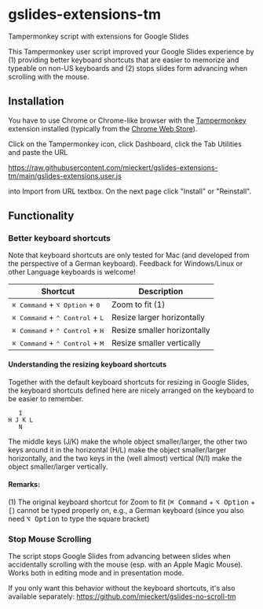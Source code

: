 # gslides-extensions-tm
Tampermonkey script with extensions for Google Slides

This Tampermonkey user script improved your Google Slides experience by (1) providing
better keyboard shortcuts that are easier to memorize and typeable on non-US keyboards
and (2) stops slides form advancing when scrolling with the mouse.

## Installation
You have to use Chrome or Chrome-like browser with the [Tampermonkey](https://www.tampermonkey.net/) 
extension installed (typically from the 
[Chrome Web Store](https://chrome.google.com/webstore/detail/tampermonkey/dhdgffkkebhmkfjojejmpbldmpobfkfo?hl=en)).

Click on the Tampermonkey icon, click Dashboard, click the Tab Utilities and paste the URL

https://raw.githubusercontent.com/mieckert/gslides-extensions-tm/main/gslides-extensions.user.js

into Import from URL textbox. On the next page click "Install" or "Reinstall".

## Functionality

### Better keyboard shortcuts

Note that keyboard shortcuts are only tested for Mac (and developed from the perspective 
of a German keyboard).  Feedback for Windows/Linux or other Language keyboards is welcome!

| Shortcut                                                   | Description                                                                                                                  |
| ---------------------------------------------------------- | --------------------------- |
| <kbd>⌘ Command</kbd> + <kbd>⌥ Option</kbd> + <kbd>0</kbd>  | Zoom to fit (1)             |
| <kbd>⌘ Command</kbd> + <kbd>⌃ Control</kbd> + <kbd>L</kbd> | Resize larger horizontally  |
| <kbd>⌘ Command</kbd> + <kbd>⌃ Control</kbd> + <kbd>H</kbd> | Resize smaller horizontally |
| <kbd>⌘ Command</kbd> + <kbd>⌃ Control</kbd> + <kbd>M</kbd> | Resize smaller vertically   |

#### Understanding the resizing keyboard shortcuts

Together with the default keyboard shortcuts for resizing in Google Slides, the keyboard shortcuts defined
here are nicely arranged on the keyboard to be easier to remember.

```
   I
H J K L
   N
```

The middle keys (J/K) make the whole object smaller/larger, the other two keys around it in the 
horizontal (H/L) make the object smaller/larger horizontally, and the two keys in the (well almost) 
vertical (N/I) make the object smaller/larger vertically.

#### Remarks:
(1) The original keyboard shortcut for Zoom to fit (<kbd>⌘ Command</kbd> + <kbd>⌥ Option</kbd> + <kbd>[</kbd>) 
cannot be typed properly on, e.g., a German keyboard (since you also need <kbd>⌥ Option</kbd> to type the square 
bracket)

### Stop Mouse Scrolling
The script stops Google Slides from advancing between slides when accidentally scrolling 
with the mouse (esp. with an Apple Magic Mouse). Works both in editing mode and in 
presentation mode.

If you only want this behavior without the keyboard shortcuts, it's also available separately:
https://github.com/mieckert/gslides-no-scroll-tm
